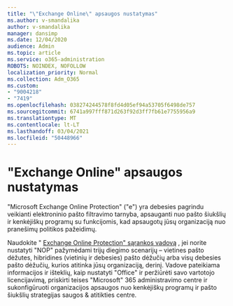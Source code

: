```yaml
---
title: "\"Exchange Online\" apsaugos nustatymas"
ms.author: v-smandalika
author: v-smandalika
manager: dansimp
ms.date: 12/04/2020
audience: Admin
ms.topic: article
ms.service: o365-administration
ROBOTS: NOINDEX, NOFOLLOW
localization_priority: Normal
ms.collection: Adm_O365
ms.custom:
- "9004218"
- "7419"
ms.openlocfilehash: 038274244578f8fd4d05ef94a53705f6498de757
ms.sourcegitcommit: 6741a997fff871d263f92d3ff7fb61e7755956a9
ms.translationtype: MT
ms.contentlocale: lt-LT
ms.lasthandoff: 03/04/2021
ms.locfileid: "50448966"
---
```

# <a name="set-up-exchange-online-protection"></a>"Exchange Online" apsaugos nustatymas

"Microsoft Exchange Online Protection" ("e") yra debesies pagrindu veikianti elektroninio pašto filtravimo tarnyba, apsauganti nuo pašto šiukšlių ir kenkėjiškų programų su funkcijomis, kad apsaugotų jūsų organizaciją nuo pranešimų politikos pažeidimų.

Naudokite " [Exchange Online Protection" sąrankos vadovą](https://go.microsoft.com/fwlink/?linkid=2071067) , jei norite nustatyti "NOP" pažymėdami trijų diegimo scenarijų – vietines pašto dėžutes, hibridines (vietinių ir debesies) pašto dėžučių arba visų debesies pašto dėžučių, kurios atitinka jūsų organizaciją, derinį. Vadove pateikiama informacijos ir išteklių, kaip nustatyti "Office" ir peržiūrėti savo vartotojo licencijavimą, priskirti teises "Microsoft" 365 administravimo centre ir sukonfigūruoti organizacijos apsaugos nuo kenkėjiškų programų ir pašto šiukšlių strategijas saugos & atitikties centre.
